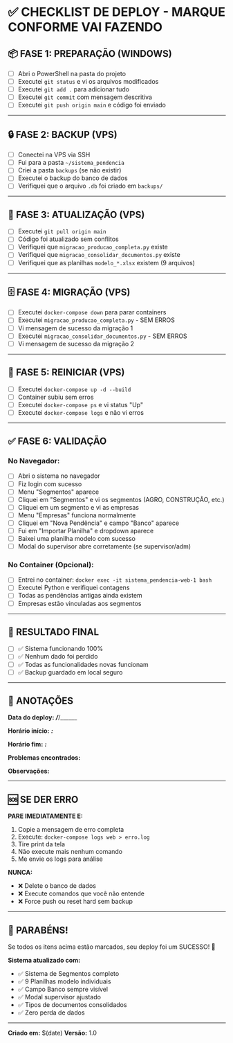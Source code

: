 # ✅ CHECKLIST DE DEPLOY - MARQUE CONFORME VAI FAZENDO

## 📦 FASE 1: PREPARAÇÃO (WINDOWS)

- [ ] Abri o PowerShell na pasta do projeto
- [ ] Executei `git status` e vi os arquivos modificados
- [ ] Executei `git add .` para adicionar tudo
- [ ] Executei `git commit` com mensagem descritiva
- [ ] Executei `git push origin main` e código foi enviado

---

## 🔒 FASE 2: BACKUP (VPS)

- [ ] Conectei na VPS via SSH
- [ ] Fui para a pasta `~/sistema_pendencia`
- [ ] Criei a pasta `backups` (se não existir)
- [ ] Executei o backup do banco de dados
- [ ] Verifiquei que o arquivo `.db` foi criado em `backups/`

---

## 🔄 FASE 3: ATUALIZAÇÃO (VPS)

- [ ] Executei `git pull origin main`
- [ ] Código foi atualizado sem conflitos
- [ ] Verifiquei que `migracao_producao_completa.py` existe
- [ ] Verifiquei que `migracao_consolidar_documentos.py` existe
- [ ] Verifiquei que as planilhas `modelo_*.xlsx` existem (9 arquivos)

---

## 🗄️ FASE 4: MIGRAÇÃO (VPS)

- [ ] Executei `docker-compose down` para parar containers
- [ ] Executei `migracao_producao_completa.py` - SEM ERROS
- [ ] Vi mensagem de sucesso da migração 1
- [ ] Executei `migracao_consolidar_documentos.py` - SEM ERROS
- [ ] Vi mensagem de sucesso da migração 2

---

## 🚀 FASE 5: REINICIAR (VPS)

- [ ] Executei `docker-compose up -d --build`
- [ ] Container subiu sem erros
- [ ] Executei `docker-compose ps` e vi status "Up"
- [ ] Executei `docker-compose logs` e não vi erros

---

## ✅ FASE 6: VALIDAÇÃO

### No Navegador:
- [ ] Abri o sistema no navegador
- [ ] Fiz login com sucesso
- [ ] Menu "Segmentos" aparece
- [ ] Cliquei em "Segmentos" e vi os segmentos (AGRO, CONSTRUÇÃO, etc.)
- [ ] Cliquei em um segmento e vi as empresas
- [ ] Menu "Empresas" funciona normalmente
- [ ] Cliquei em "Nova Pendência" e campo "Banco" aparece
- [ ] Fui em "Importar Planilha" e dropdown aparece
- [ ] Baixei uma planilha modelo com sucesso
- [ ] Modal do supervisor abre corretamente (se supervisor/adm)

### No Container (Opcional):
- [ ] Entrei no container: `docker exec -it sistema_pendencia-web-1 bash`
- [ ] Executei Python e verifiquei contagens
- [ ] Todas as pendências antigas ainda existem
- [ ] Empresas estão vinculadas aos segmentos

---

## 🎯 RESULTADO FINAL

- [ ] ✅ Sistema funcionando 100%
- [ ] ✅ Nenhum dado foi perdido
- [ ] ✅ Todas as funcionalidades novas funcionam
- [ ] ✅ Backup guardado em local seguro

---

## 📝 ANOTAÇÕES

**Data do deploy:** ___/___/______

**Horário início:** ___:___

**Horário fim:** ___:___

**Problemas encontrados:**


**Observações:**


---

## 🆘 SE DER ERRO

**PARE IMEDIATAMENTE E:**

1. Copie a mensagem de erro completa
2. Execute: `docker-compose logs web > erro.log`
3. Tire print da tela
4. Não execute mais nenhum comando
5. Me envie os logs para análise

**NUNCA:**
- ❌ Delete o banco de dados
- ❌ Execute comandos que você não entende
- ❌ Force push ou reset hard sem backup

---

## 🎉 PARABÉNS!

Se todos os itens acima estão marcados, seu deploy foi um SUCESSO! 🚀

**Sistema atualizado com:**
- ✅ Sistema de Segmentos completo
- ✅ 9 Planilhas modelo individuais
- ✅ Campo Banco sempre visível
- ✅ Modal supervisor ajustado
- ✅ Tipos de documentos consolidados
- ✅ Zero perda de dados

---

**Criado em:** $(date)
**Versão:** 1.0


